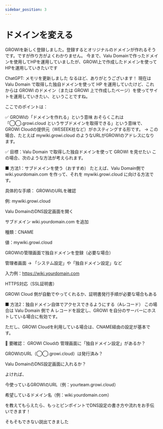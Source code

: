 ```yaml
---
sidebar_position: 3
---
```


# ドメインを変える

GROWIを新しく登録しました。登録するとオリジナルのドメインが作れるそうです。ですが作り方がよくわかりません。
今まで、Valu Domainで作ったドメインを使用してHPを運用していましたが、GROWI上で作成したドメインを使ってHPを運用していきたいです


ChatGPT:
メモリを更新しました
なるほど、ありがとうございます！
現在は Valu Domain で取得した独自ドメインを使って HP を運用していたけど、これからは GROWI のドメイン（または GROWI 上で作成したページ）を使ってサイトを運用していきたい、ということですね。

ここでのポイントは：

✅ GROWIの「ドメインを作れる」という意味
おそらくこれは「◯◯.growi.cloud というサブドメインを取得できる」という意味で、GROWI Cloudの提供元（WESEEK社など）がホスティングする形です。
→ この場合、たとえば mywiki.growi.cloud のようなURLがGROWIのアドレスになります。

✅ 目標：Valu Domain で取得した独自ドメインを使って GROWI を見せたい
この場合、次のような方法が考えられます。

■ 方法1：サブドメインを使う（おすすめ）
たとえば、Valu Domain側で wiki.yourdomain.com を作って、それを mywiki.growi.cloud に向ける方法です。

具体的な手順：
GROWIのURLを確認

例: mywiki.growi.cloud

Valu DomainのDNS設定画面を開く

サブドメイン wiki.yourdomain.com を追加

種類：CNAME

値：mywiki.growi.cloud

GROWIの管理画面で独自ドメインを登録（必要な場合）

管理者画面 → 「システム設定」や「独自ドメイン設定」など

入力例：https://wiki.yourdomain.com

HTTPS対応（SSL証明書）

GROWI Cloud 側が自動でやってくれるか、証明書発行手順が必要な場合もある

■ 方法2：独自ドメイン自体でアクセスできるようにする（Aレコード）
この場合は Valu Domain 側で A レコードを設定し、GROWI を自分のサーバーにホストしている場合に有効です。

ただし、GROWI Cloudを利用している場合は、CNAME経由の設定が基本です。

🔧 要確認：
GROWI Cloudの 管理画面に「独自ドメイン設定」があるか？

GROWIのURL（◯◯.growi.cloud）は発行済み？

Valu DomainのDNS設定画面に入れるか？

よければ、

今使っているGROWIのURL（例：yourteam.growi.cloud）

希望しているドメイン名（例：wiki.yourdomain.com）

を教えてもらえたら、もっとピンポイントでDNS設定の書き方や流れをお手伝いできます！






そもそもできない説出てきました